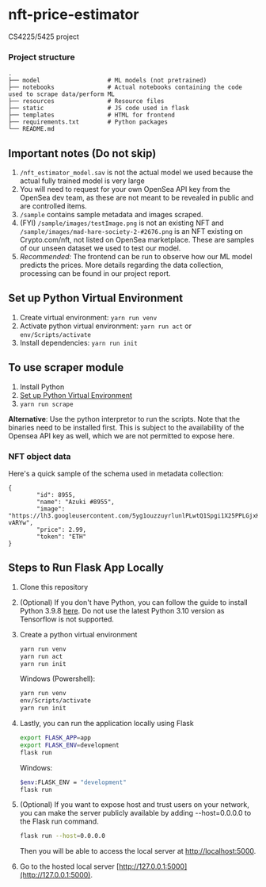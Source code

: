 # nft-price-estimator

CS4225/5425 project

### Project structure

    .
    ├── model                   # ML models (not pretrained)
    ├── notebooks               # Actual notebooks containing the code used to scrape data/perform ML
    ├── resources               # Resource files
    ├── static                  # JS code used in flask
    ├── templates               # HTML for frontend
    ├── requirements.txt        # Python packages
    └── README.md

## Important notes (Do not skip)
1. `/nft_estimator_model.sav` is not the actual model we used because the actual fully trained model is very large
2. You will need to request for your own OpenSea API key from the OpenSea dev team, as these are not meant to be revealed in public and are controlled items.
3. `/sample` contains sample metadata and images scraped.
4. (FYI) `/sample/images/testImage.png` is not an existing NFT and `/sample/images/mad-hare-society-2-#2676.png` is an NFT existing on Crypto.com/nft, not listed on OpenSea marketplace. These are samples of our unseen dataset we used to test our model.
5. *Recommended:* The frontend can be run to observe how our ML model predicts the prices. More details regarding the data collection, processing can be found in our project report.

## Set up Python Virtual Environment
1. Create virtual environment: `yarn run venv`
2. Activate python virtual environment: `yarn run act` or `env/Scripts/activate`
3. Install dependencies: `yarn run init`

## To use scraper module
1. Install Python 
2. [Set up Python Virtual Environment](#set-up-python-virtual-environment)
3. `yarn run scrape`

**Alternative**: Use the python interpretor to run the scripts. Note that the binaries need to be installed first. This is subject to the availability of the Opensea API key as well, which we are not permitted to expose here.

### NFT object data 

Here's a quick sample of the schema used in metadata collection:

```
{
        "id": 8955,
        "name": "Azuki #8955",
        "image": "https://lh3.googleusercontent.com/5yg1ouzzuyrlunlPLwtQ1Spgi1X25PPLGjxKenQo7OCHCdgPNQaRdykn9vpkehA9PpfgYHfhCKWQMM4vBHDNYC8aneebPpdN-vARYw",
        "price": 2.99,
        "token": "ETH"
}
```

## Steps to Run Flask App Locally
1. Clone this repository

2. (Optional) If you don't have Python, you can follow the guide to install Python 3.9.8 [here](https://www.python.org/downloads/release/python-398/). Do not use the latest Python 3.10 version as Tensorflow is not supported.

3. Create a python virtual environment 
    ```sh
    yarn run venv
    yarn run act
    yarn run init
    ```
    Windows (Powershell):
    ```sh
    yarn run venv
    env/Scripts/activate
    yarn run init
    ```
    
4. Lastly, you can run the application locally using Flask
    ```sh
    export FLASK_APP=app
    export FLASK_ENV=development
    flask run
    ```
    Windows:
    ```sh
    $env:FLASK_ENV = "development"
    flask run
    ```

5. (Optional) If you want to expose host and trust users on your network, you can make the server publicly available by adding --host=0.0.0.0 to the Flask run command.
    ```sh
    flask run --host=0.0.0.0
    ```
    Then you will be able to access the local server at [http://localhost:5000](http://localhost:5000).

6. Go to the hosted local server [http://127.0.0.1:5000](http://127.0.0.1:5000).